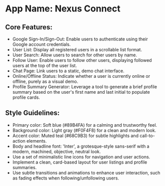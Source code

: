 # **App Name**: Nexus Connect

## Core Features:

- Google Sign-In/Sign-Out: Enable users to authenticate using their Google account credentials.
- User List: Display all registered users in a scrollable list format.
- User Search: Allow users to search for other users by name.
- Follow User: Enable users to follow other users, displaying followed users at the top of the user list.
- Chat Page: Link users to a static, demo chat interface.
- Online/Offline Status: Indicate whether a user is currently online or offline, purely as a visual demo.
- Profile Summary Generator: Leverage a tool to generate a brief profile summary based on the user's first name and last initial to populate profile cards.

## Style Guidelines:

- Primary color: Soft blue (#89B4FA) for a calming and trustworthy feel.
- Background color: Light gray (#F0F4F8) for a clean and modern look.
- Accent color: Muted teal (#68C9B3) for subtle highlights and call-to-action elements.
- Body and headline font: 'Inter', a grotesque-style sans-serif with a modern, machined, objective, neutral look.
- Use a set of minimalistic line icons for navigation and user actions.
- Implement a clean, card-based layout for user listings and profile summaries.
- Use subtle transitions and animations to enhance user interaction, such as fading effects when following/unfollowing users.